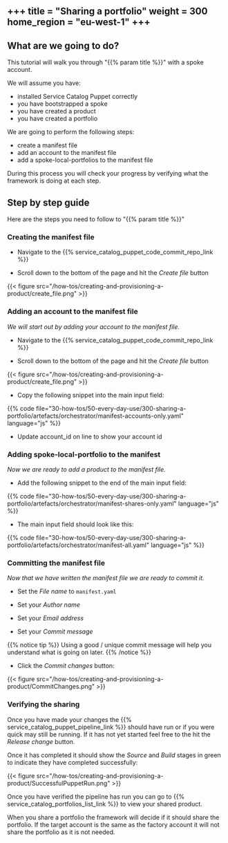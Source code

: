 +++
title = "Sharing a portfolio"
weight = 300
home_region = "eu-west-1"
+++
---

## What are we going to do?

This tutorial will walk you through "{{% param title %}}" with a spoke account.

We will assume you have:
 
 - installed Service Catalog Puppet correctly
 - you have bootstrapped a spoke
 - you have created a product
 - you have created a portfolio

We are going to perform the following steps:

- create a manifest file
- add an account to the manifest file
- add a spoke-local-portfolios to the manifest file

During this process you will check your progress by verifying what the framework is doing at each step.

## Step by step guide

Here are the steps you need to follow to "{{% param title %}}"

### Creating the manifest file

- Navigate to the {{% service_catalog_puppet_code_commit_repo_link %}}

- Scroll down to the bottom of the page and hit the *Create file* button

{{< figure src="/how-tos/creating-and-provisioning-a-product/create_file.png" >}}

### Adding an account to the manifest file

_We will start out by adding your account to the manifest file._

- Navigate to the {{% service_catalog_puppet_code_commit_repo_link %}}


- Scroll down to the bottom of the page and hit the *Create file* button

{{< figure src="/how-tos/creating-and-provisioning-a-product/create_file.png" >}}

- Copy the following snippet into the main input field:

 {{% code file="30-how-tos/50-every-day-use/300-sharing-a-portfolio/artefacts/orchestrator/manifest-accounts-only.yaml" language="js" %}}
 
- Update account_id on line to show your account id


### Adding spoke-local-portfolio to the manifest

_Now we are ready to add a product to the manifest file._

- Add the following snippet to the end of the main input field:

 {{% code file="30-how-tos/50-every-day-use/300-sharing-a-portfolio/artefacts/orchestrator/manifest-shares-only.yaml" language="js" %}}


- The main input field should look like this:

 {{% code file="30-how-tos/50-every-day-use/300-sharing-a-portfolio/artefacts/orchestrator/manifest-all.yaml" language="js" %}}


### Committing the manifest file

_Now that we have written the manifest file we are ready to commit it._

- Set the *File name* to `manifest.yaml`

- Set your *Author name*
- Set your *Email address*
- Set your *Commit message*

{{% notice tip %}}
Using a good / unique commit message will help you understand what is going on later.
{{% /notice %}}


- Click the *Commit changes* button:

{{< figure src="/how-tos/creating-and-provisioning-a-product/CommitChanges.png" >}}


### Verifying the sharing

Once you have made your changes the {{% service_catalog_puppet_pipeline_link %}} should have run or if you were quick 
may still be running.  If it has not yet started feel free to the hit the *Release change* button.

Once it has completed it should show the *Source* and *Build* stages in green to indicate they have completed 
successfully:

{{< figure src="/how-tos/creating-and-provisioning-a-product/SuccessfulPuppetRun.png" >}}

Once you have verified the pipeline has run you can go to {{% service_catalog_portfolios_list_link %}} to view your 
shared product.  

When you share a portfolio the framework will decide if it should share the portfolio.  If the target account is the same
as the factory account it will not share the portfolio as it is not needed.
